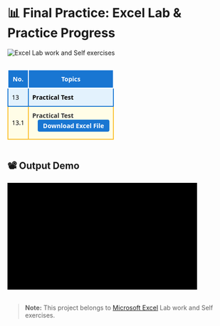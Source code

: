 # 📊 Final Practice: Excel Lab & Practice Progress

<img src="https://img.shields.io/badge/Lab%20work%20and%20Self%20exercises-%23ffff76?logo=google%20sheets&label=Excel" alt="Excel Lab work and Self exercises">
<hr style="background:transparent;">

<table style="width:100%;border-collapse:collapse;font-family:'cascadia code', 'Segoe UI',Arial,sans-serif;">
  <thead>
    <tr style="background:#1976d2;color:#fff;">
      <th style="padding:10px 8px;border:2px solid #fff;background:#1976d2;">No.</th>
      <th style="padding:10px 8px;border:2px solid #fff;background:#1976d2;">Topics</th>
    </tr>
  </thead>
  <tbody>
    <tr style="background:#e3f2fd;color:#000;">
      <td style="padding:10px 8px;border:2px solid #1976d2;">13</td>
      <td style="padding:10px 8px;border:2px solid #1976d2;">
        <b>Practical Test</b>
      </td>
    </tr>
    <tr style="background:#fffde7; color:#000;">
      <td style="padding:10px 8px;border:2px solid #fbc02d;">13.1</td>
      <td style="padding:10px 8px;border:2px solid #fbc02d;">
        <span style="font-weight:bold; color:#333;">
          Practical Test
        </span>
        <div style="margin-bottom:6px;">
          <a href="https://github.com/Prath-Digital/Ms_Excel_Final-Practical-Exam/releases/download/Ms_Excel/Prath_ExcelDashboard.xlsx" style="display:inline-block;margin-left:12px;padding:4px 12px;background:#1976d2;color:#fff;border-radius:4px;text-decoration:none;font-weight:bold;">Download Excel File</a>
        </div>
      </td>
    </tr>
  </tbody>
</table>

<hr style="background:transparent;">

## 📽️ Output Demo

[![Output Demo](output/output.gif)](output/output.gif)

<hr style="background:transparent;">

> **Note:** This project belongs to [Microsoft Excel](https://github.com/Prath-Digital/Ms_Excel_Practice) Lab work and Self exercises.
